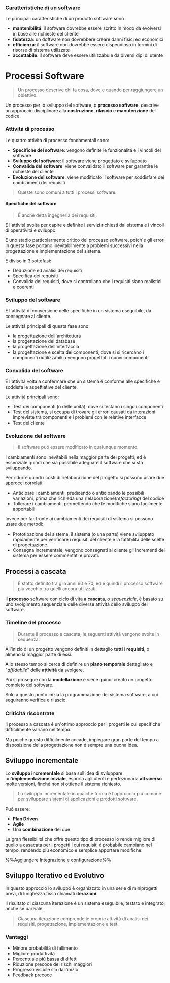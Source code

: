 ### Caratteristiche di un software
Le principali caratteristiche di un prodotto software sono
- **mantenibilitá**: il software dovrebbe essere scritto in modo da evolversi in base alle richieste del cliente
- **fidatezza**: un doftware non dovrebbere creare danni fisici ed economici
- **efficienza**: il software non dovrebbe essere dispendioso in termini di risorse di sistema utilizzate
- **accettabile**: il software deve essere utilizzabule da diversi dipi di utente

# Processi Software
> Un processo descrive chi fa cosa, dove e quando per raggiungere un obiettivo.

Un  processo per lo sviluppo del software, o **processo software**, descrive un approccio disciplinare alla **costruzione**, **rilascio** e **manutenzione** del codice.

### Attivitá di processo
Le quattro attivitá di processo fondamentali sono:
- **Specifiche del software**: vengono definite le funzionalitá e i vincoli del software
- **Sviluppo del software**: il software viene progettato e sviluppato
- **Convalida del software**: viene convalidato il software per garantire le richieste del cliente
- **Evoluzione del software**: viene modificato il software per soddisfare dei cambiamenti dei requisiti

> Queste sono comuni a tutti i processi software.

#### Specifiche del software
> É anche detta ingegneria dei requisiti.

É l'attivitá svolta per capire e definire i servizi richiesti dal sistema e i vincoli di operativitá e sviluppo.

E uno stadio particolarmente critico del processo software, poich´e gli errori in questa fase portano inevitabilmente a problemi successivi nella progettazione e implementazione del sistema.

É diviso in 3 sottofasi:
- Deduzione ed analisi dei requisiti
- Specifica dei requisiti
- Convalida dei requisiti, dove si controllano che i requisiti siano realistici e coerenti

### Sviluppo del software
É l'attivitá di conversione delle specifiche in un sistema eseguibile, da consegnare al cliente.

Le attivitá principali di questa fase sono:
- la progettazione dell'architettura
- la progettazione del database
- la progettazione dell'interfaccia
- la progettazione e scelta dei componenti, dove si si ricercano i componenti riutilizzabili o vengono progettati i nuovi componenti

### Convalida del software
É l'attivitá volta a confermare che un sistema é conforme alle specifiche e soddisfa le aspettiative del cliente.

Le attivitá principali sono: 
- Test dei componenti (o delle unitá), dove si testano i singoli componenti
- Test del sistema, si occupa di trovare gli errori causati da interazioni impreviste tra componenti e i problemi con le relative interfacce
- Test del cliente

### Evoluzione del software

> Il software puó essere modificato in qualunque momento.

I cambiamenti sono inevitabili nella maggior parte dei progetti, ed é essenziale quindi che sia possibile adeguare il software che si sta sviluppando.

Per ridurre quindi i costi di rielaborazione del progetto si possono usare due approcci correlati:
- Anticipare i cambiamenti, predicendo o anticipando le possibili variazioni, prima che richieda una rielaborazione(*refactoring*) del codice
- Tollerare i cambiamenti, permettendo che le modifiche siano facilmente apportabili

Invece per far fronte ai cambiamenti dei requisiti di sistema si possono usare due metodi:
- Prototipazione del sistema, il sistema (o una parte) viene sviluppato rapidamente per verificare i requisiti del cliente e la fattibilitá delle scelte di progettazione. 
- Consegna incrementale, vengono consegnati al cliente gli incrementi del sistema per essere commentati e provati.

## Processi a cascata

> É statto definito tra glia anni 60 e 70, ed é quindi il processo software piú vecchio tra quelli ancora utilizzati.

Il **processo** software con ciclo di vita **a cascata**, o *sequenziale*, è basato su uno svolgimento sequenziale delle diverse attività dello sviluppo del software.

### Timeline del processo

> Durante il processo a cascata, le seguenti attivitá vengono svolte in sequenza.

All’inizio di un progetto vengono definiti in dettaglio **tutti** i **requisiti**, o almeno la maggior parte di essi.

Allo stesso tempo si cerca di definire un **piano temporale** dettagliato e "*affidabile*" delle **attivitá** da svolgere.

Poi si prosegue con la **modellazione** e viene quindi creato un progetto completo del software.

Solo a questo punto inizia la programmazione del sistema software, a cui seguiranno verifica e rilascio.

### Criticitá riscontrate

Il processo a cascata é un'ottimo approccio per i progetti le cui specifiche difficilmente variano nel tempo.

Ma poiché questo difficilmente accade, impiegare gran parte del tempo a disposizione della progettazione non é sempre una buona idea.

## Sviluppo incrementale

Lo **sviluppo incrementale** si basa sull’idea di sviluppare un'**implementazione iniziale**, esporla agli utenti e perfezionarla **attraverso** molte versioni, finché non si ottiene il sistema richiesto.

> Lo sviluppo incrementale in qualche forma é  l'approccio piú comune per sviluppare sistemi di applicazioni e prodotti software.

Puó essere: 
- **Plan Driven**
- **Agile**
- Una **combinazione** dei due

La gran flessibilitá che offre questo tipo di processo lo rende migliore di quello a casacata per i progetti i cui requisiti é probabile cambiano nel tempo, rendendo piú economico e semplice apportare modifiche.

%%Aggiungere Integrazione e configurazione%%

## Sviluppo Iterativo ed Evolutivo

In questo approccio lo sviluppo è organizzato in una serie di miniprogetti brevi, di lunghezza fissa chiamati **iterazioni**.

Il risultato di ciascuna iterazione è un sistema eseguibile, testato e integrato, anche se parziale.

> Ciascuna iterazione comprende le proprie attività di analisi dei requisiti, progettazione, implementazione e test.

### Vantaggi
- Minore probabilitá di fallimento
- Migliore produttivitá
- Percentuale piú bassa di difetti
- Riduzione precoce dei rischi maggiori
- Progresso visibile sin dall'inizio
- Feedback precoce